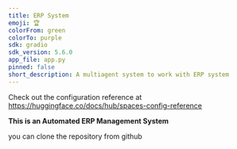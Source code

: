```yaml
---
title: ERP System
emoji: 🏆
colorFrom: green
colorTo: purple
sdk: gradio
sdk_version: 5.6.0
app_file: app.py
pinned: false
short_description: A multiagent system to work with ERP system
---
```


Check out the configuration reference at https://huggingface.co/docs/hub/spaces-config-reference

**This is an Automated ERP Management System**

you can clone the repository from github 

